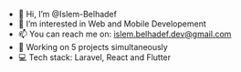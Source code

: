 - 👋 Hi, I’m @Islem-Belhadef
- 👀 I’m interested in Web and Mobile Developement
- 📫 You can reach me on: islem.belhadef.dev@gmail.com
- 🧠 Working on 5 projects simultaneously
- 💻 Tech stack: Laravel, React and Flutter

<!---
Islem-Belhadef/Islem-Belhadef is a ✨ special ✨ repository because its `README.md` (this file) appears on your GitHub profile.
You can click the Preview link to take a look at your changes.
--->
